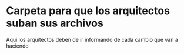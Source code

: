 # Carpeta para que los arquitectos suban sus archivos
Aquí los arquitectos deben de ir informando de cada cambio que van a haciendo 

